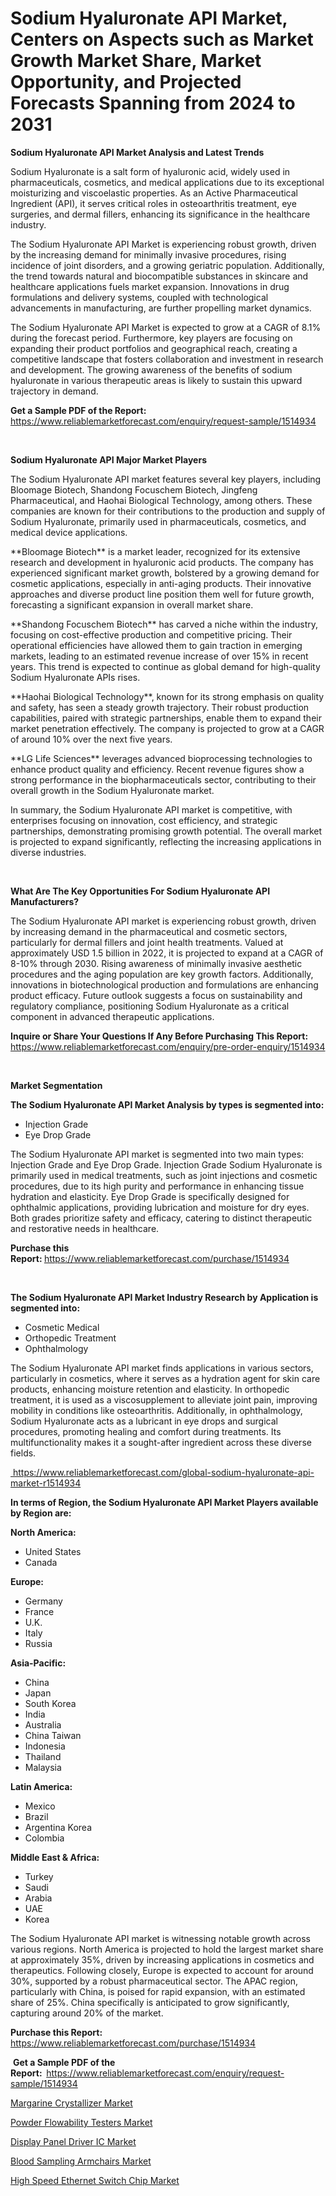 <p><h1>Sodium Hyaluronate API Market, Centers on Aspects such as Market Growth Market Share, Market Opportunity, and Projected Forecasts Spanning from 2024 to 2031</h1></p><p><strong>Sodium Hyaluronate API Market Analysis and Latest Trends</strong></p>
<p><p>Sodium Hyaluronate is a salt form of hyaluronic acid, widely used in pharmaceuticals, cosmetics, and medical applications due to its exceptional moisturizing and viscoelastic properties. As an Active Pharmaceutical Ingredient (API), it serves critical roles in osteoarthritis treatment, eye surgeries, and dermal fillers, enhancing its significance in the healthcare industry.</p><p>The Sodium Hyaluronate API Market is experiencing robust growth, driven by the increasing demand for minimally invasive procedures, rising incidence of joint disorders, and a growing geriatric population. Additionally, the trend towards natural and biocompatible substances in skincare and healthcare applications fuels market expansion. Innovations in drug formulations and delivery systems, coupled with technological advancements in manufacturing, are further propelling market dynamics.</p><p>The Sodium Hyaluronate API Market is expected to grow at a CAGR of 8.1% during the forecast period. Furthermore, key players are focusing on expanding their product portfolios and geographical reach, creating a competitive landscape that fosters collaboration and investment in research and development. The growing awareness of the benefits of sodium hyaluronate in various therapeutic areas is likely to sustain this upward trajectory in demand.</p></p>
<p><strong>Get a Sample PDF of the Report:&nbsp;</strong> <a href="https://www.reliablemarketforecast.com/enquiry/request-sample/1514934?utm_campaign=1130&utm_medium=2&utm_source=Github&utm_content=ia&utm_term=27102024&utm_id=sodium-hyaluronate-api">https://www.reliablemarketforecast.com/enquiry/request-sample/1514934</a></p>
<p>&nbsp;</p>
<p><strong>Sodium Hyaluronate API Major Market Players</strong></p>
<p><p>The Sodium Hyaluronate API market features several key players, including Bloomage Biotech, Shandong Focuschem Biotech, Jingfeng Pharmaceutical, and Haohai Biological Technology, among others. These companies are known for their contributions to the production and supply of Sodium Hyaluronate, primarily used in pharmaceuticals, cosmetics, and medical device applications.</p><p>**Bloomage Biotech** is a market leader, recognized for its extensive research and development in hyaluronic acid products. The company has experienced significant market growth, bolstered by a growing demand for cosmetic applications, especially in anti-aging products. Their innovative approaches and diverse product line position them well for future growth, forecasting a significant expansion in overall market share.</p><p>**Shandong Focuschem Biotech** has carved a niche within the industry, focusing on cost-effective production and competitive pricing. Their operational efficiencies have allowed them to gain traction in emerging markets, leading to an estimated revenue increase of over 15% in recent years. This trend is expected to continue as global demand for high-quality Sodium Hyaluronate APIs rises.</p><p>**Haohai Biological Technology**, known for its strong emphasis on quality and safety, has seen a steady growth trajectory. Their robust production capabilities, paired with strategic partnerships, enable them to expand their market penetration effectively. The company is projected to grow at a CAGR of around 10% over the next five years.</p><p>**LG Life Sciences** leverages advanced bioprocessing technologies to enhance product quality and efficiency. Recent revenue figures show a strong performance in the biopharmaceuticals sector, contributing to their overall growth in the Sodium Hyaluronate market.</p><p>In summary, the Sodium Hyaluronate API market is competitive, with enterprises focusing on innovation, cost efficiency, and strategic partnerships, demonstrating promising growth potential. The overall market is projected to expand significantly, reflecting the increasing applications in diverse industries.</p></p>
<p>&nbsp;</p>
<p><strong>What Are The Key Opportunities For Sodium Hyaluronate API Manufacturers?</strong></p>
<p><p>The Sodium Hyaluronate API market is experiencing robust growth, driven by increasing demand in the pharmaceutical and cosmetic sectors, particularly for dermal fillers and joint health treatments. Valued at approximately USD 1.5 billion in 2022, it is projected to expand at a CAGR of 8-10% through 2030. Rising awareness of minimally invasive aesthetic procedures and the aging population are key growth factors. Additionally, innovations in biotechnological production and formulations are enhancing product efficacy. Future outlook suggests a focus on sustainability and regulatory compliance, positioning Sodium Hyaluronate as a critical component in advanced therapeutic applications.</p></p>
<p><strong>Inquire or Share Your Questions If Any Before Purchasing This Report:</strong> <a href="https://www.reliablemarketforecast.com/enquiry/pre-order-enquiry/1514934?utm_campaign=1130&utm_medium=2&utm_source=Github&utm_content=ia&utm_term=27102024&utm_id=sodium-hyaluronate-api">https://www.reliablemarketforecast.com/enquiry/pre-order-enquiry/1514934</a></p>
<p>&nbsp;</p>
<p><strong>Market Segmentation</strong></p>
<p><strong>The Sodium Hyaluronate API Market Analysis by types is segmented into:</strong></p>
<p><ul><li>Injection Grade</li><li>Eye Drop Grade</li></ul></p>
<p><p>The Sodium Hyaluronate API market is segmented into two main types: Injection Grade and Eye Drop Grade. Injection Grade Sodium Hyaluronate is primarily used in medical treatments, such as joint injections and cosmetic procedures, due to its high purity and performance in enhancing tissue hydration and elasticity. Eye Drop Grade is specifically designed for ophthalmic applications, providing lubrication and moisture for dry eyes. Both grades prioritize safety and efficacy, catering to distinct therapeutic and restorative needs in healthcare.</p></p>
<p><strong>Purchase this Report:&nbsp;</strong><a href="https://www.reliablemarketforecast.com/purchase/1514934?utm_campaign=1130&utm_medium=2&utm_source=Github&utm_content=ia&utm_term=27102024&utm_id=sodium-hyaluronate-api">https://www.reliablemarketforecast.com/purchase/1514934</a></p>
<p>&nbsp;</p>
<p><strong>The Sodium Hyaluronate API Market Industry Research by Application is segmented into:</strong></p>
<p><ul><li>Cosmetic Medical</li><li>Orthopedic Treatment</li><li>Ophthalmology</li></ul></p>
<p><p>The Sodium Hyaluronate API market finds applications in various sectors, particularly in cosmetics, where it serves as a hydration agent for skin care products, enhancing moisture retention and elasticity. In orthopedic treatment, it is used as a viscosupplement to alleviate joint pain, improving mobility in conditions like osteoarthritis. Additionally, in ophthalmology, Sodium Hyaluronate acts as a lubricant in eye drops and surgical procedures, promoting healing and comfort during treatments. Its multifunctionality makes it a sought-after ingredient across these diverse fields.</p></p>
<p><a href="https://www.reliablemarketforecast.com/global-sodium-hyaluronate-api-market-r1514934?utm_campaign=1130&utm_medium=2&utm_source=Github&utm_content=ia&utm_term=27102024&utm_id=sodium-hyaluronate-api">&nbsp;https://www.reliablemarketforecast.com/global-sodium-hyaluronate-api-market-r1514934</a></p>
<p><strong>In terms of Region, the Sodium Hyaluronate API Market Players available by Region are:</strong></p>
<p>
    <p> <strong> North America: </strong>
        <ul>
            <li>United States</li>
            <li>Canada</li>
        </ul>
        </p> 
    <p> <strong> Europe: </strong>
        <ul>
            <li>Germany</li>
            <li>France</li>
            <li>U.K.</li>
            <li>Italy</li>
            <li>Russia</li>
        </ul>
        </p> 
    <p> <strong> Asia-Pacific: </strong>
        <ul>
            <li>China</li>
            <li>Japan</li>
            <li>South Korea</li>
            <li>India</li>
            <li>Australia</li>
            <li>China Taiwan</li>
            <li>Indonesia</li>
            <li>Thailand</li>
            <li>Malaysia</li>
        </ul>
        </p> 
    <p> <strong> Latin America: </strong>
        <ul>
            <li>Mexico</li>
            <li>Brazil</li>
            <li>Argentina Korea</li>
            <li>Colombia</li>
        </ul>
        </p> 
    <p> <strong> Middle East & Africa: </strong>
        <ul>
            <li>Turkey</li>
            <li>Saudi</li>
            <li>Arabia</li>
            <li>UAE</li>
            <li>Korea</li>
        </ul>
    </p>
    </p>
<p><p>The Sodium Hyaluronate API market is witnessing notable growth across various regions. North America is projected to hold the largest market share at approximately 35%, driven by increasing applications in cosmetics and therapeutics. Following closely, Europe is expected to account for around 30%, supported by a robust pharmaceutical sector. The APAC region, particularly with China, is poised for rapid expansion, with an estimated share of 25%. China specifically is anticipated to grow significantly, capturing around 20% of the market.</p></p>
<p><strong>Purchase this Report: </strong><a href="https://www.reliablemarketforecast.com/purchase/1514934?utm_campaign=1130&utm_medium=2&utm_source=Github&utm_content=ia&utm_term=27102024&utm_id=sodium-hyaluronate-api">https://www.reliablemarketforecast.com/purchase/1514934</a></p>
<p>&nbsp;<strong>Get a Sample PDF of the Report:&nbsp;&nbsp;</strong><a href="https://www.reliablemarketforecast.com/enquiry/request-sample/1514934?utm_campaign=1130&utm_medium=2&utm_source=Github&utm_content=ia&utm_term=27102024&utm_id=sodium-hyaluronate-api">https://www.reliablemarketforecast.com/enquiry/request-sample/1514934</a></p>
<p><strong></strong></p>
<p><p><a href="https://issuu.com/reportprime-2/docs/margarine-crystallizer-market-size-_e487b2b8ad161d?utm_campaign=1130&utm_medium=2&utm_source=Github&utm_content=ia&utm_term=27102024&utm_id=sodium-hyaluronate-api">Margarine Crystallizer Market</a></p><p><a href="https://issuu.com/reportprime-2/docs/powder-flowability-testers-market-s_7e83f18bc2b577?utm_campaign=1130&utm_medium=2&utm_source=Github&utm_content=ia&utm_term=27102024&utm_id=sodium-hyaluronate-api">Powder Flowability Testers Market</a></p><p><a href="https://github.com/habinadmshaulz/Market-Research-Report-List-1/blob/main/display-panel-driver-ic-market.md?utm_campaign=1130&utm_medium=2&utm_source=Github&utm_content=ia&utm_term=27102024&utm_id=sodium-hyaluronate-api">Display Panel Driver IC Market</a></p><p><a href="https://www.linkedin.com/pulse/regulatory-landscape-its-influence-global-blood-sampling-armchairs-hn7nc?utm_campaign=1130&utm_medium=2&utm_source=Github&utm_content=ia&utm_term=27102024&utm_id=sodium-hyaluronate-api">Blood Sampling Armchairs Market</a></p><p><a href="https://github.com/markita8qfi/Market-Research-Report-List-1/blob/main/high-speed-ethernet-switch-chip-market.md?utm_campaign=1130&utm_medium=2&utm_source=Github&utm_content=ia&utm_term=27102024&utm_id=sodium-hyaluronate-api">High Speed Ethernet Switch Chip Market</a></p></p>